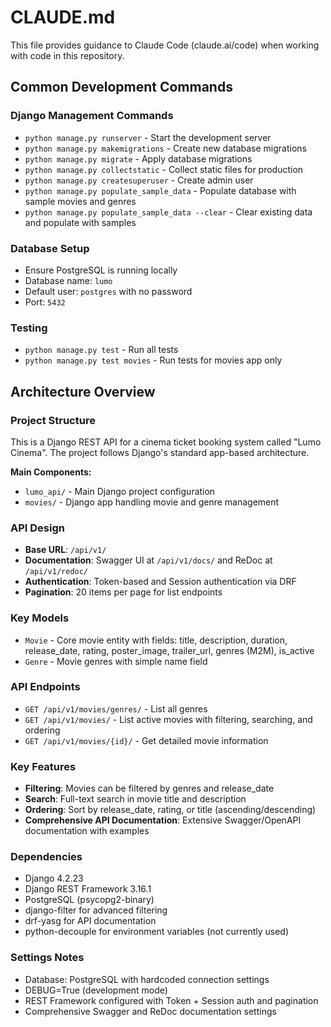 # CLAUDE.md

This file provides guidance to Claude Code (claude.ai/code) when working with code in this repository.

## Common Development Commands

### Django Management Commands
- `python manage.py runserver` - Start the development server
- `python manage.py makemigrations` - Create new database migrations
- `python manage.py migrate` - Apply database migrations
- `python manage.py collectstatic` - Collect static files for production
- `python manage.py createsuperuser` - Create admin user
- `python manage.py populate_sample_data` - Populate database with sample movies and genres
- `python manage.py populate_sample_data --clear` - Clear existing data and populate with samples

### Database Setup
- Ensure PostgreSQL is running locally
- Database name: `lumo`
- Default user: `postgres` with no password
- Port: `5432`

### Testing
- `python manage.py test` - Run all tests
- `python manage.py test movies` - Run tests for movies app only

## Architecture Overview

### Project Structure
This is a Django REST API for a cinema ticket booking system called "Lumo Cinema". The project follows Django's standard app-based architecture.

**Main Components:**
- `lumo_api/` - Main Django project configuration
- `movies/` - Django app handling movie and genre management

### API Design
- **Base URL**: `/api/v1/`
- **Documentation**: Swagger UI at `/api/v1/docs/` and ReDoc at `/api/v1/redoc/`
- **Authentication**: Token-based and Session authentication via DRF
- **Pagination**: 20 items per page for list endpoints

### Key Models
- `Movie` - Core movie entity with fields: title, description, duration, release_date, rating, poster_image, trailer_url, genres (M2M), is_active
- `Genre` - Movie genres with simple name field

### API Endpoints
- `GET /api/v1/movies/genres/` - List all genres
- `GET /api/v1/movies/` - List active movies with filtering, searching, and ordering
- `GET /api/v1/movies/{id}/` - Get detailed movie information

### Key Features
- **Filtering**: Movies can be filtered by genres and release_date
- **Search**: Full-text search in movie title and description
- **Ordering**: Sort by release_date, rating, or title (ascending/descending)
- **Comprehensive API Documentation**: Extensive Swagger/OpenAPI documentation with examples

### Dependencies
- Django 4.2.23
- Django REST Framework 3.16.1
- PostgreSQL (psycopg2-binary)
- django-filter for advanced filtering
- drf-yasg for API documentation
- python-decouple for environment variables (not currently used)

### Settings Notes
- Database: PostgreSQL with hardcoded connection settings
- DEBUG=True (development mode)
- REST Framework configured with Token + Session auth and pagination
- Comprehensive Swagger and ReDoc documentation settings